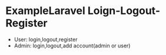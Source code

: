 # ExampleLaravel Loign-Logout-Register
- User: login,logout,register
- Admin: login,logout,add account(admin or user)
